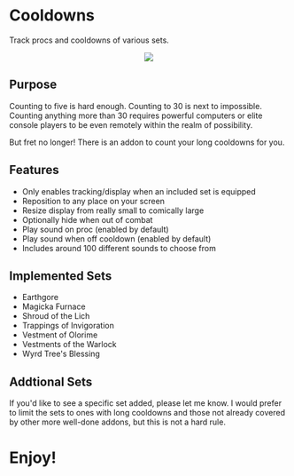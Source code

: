 # Cooldowns

Track procs and cooldowns of various sets.

<p align="center">
    <img src="https://github.com/inimicus/Cooldowns/blob/master/art/Cooldowns.png?raw=true"><br>
</p>

## Purpose
Counting to five is hard enough. Counting to 30 is next to impossible. Counting 
anything more than 30 requires powerful computers or elite console players to 
be even remotely within the realm of possibility.

But fret no longer! There is an addon to count your long cooldowns for you.

## Features
- Only enables tracking/display when an included set is equipped
- Reposition to any place on your screen
- Resize display from really small to comically large
- Optionally hide when out of combat
- Play sound on proc (enabled by default)
- Play sound when off cooldown (enabled by default)
- Includes around 100 different sounds to choose from

## Implemented Sets
- Earthgore
- Magicka Furnace
- Shroud of the Lich
- Trappings of Invigoration
- Vestment of Olorime
- Vestments of the Warlock
- Wyrd Tree's Blessing

## Addtional Sets
If you'd like to see a specific set added, please let me know. I would prefer to 
limit the sets to ones with long cooldowns and those not already covered by other 
more well-done addons, but this is not a hard rule.

# Enjoy!
